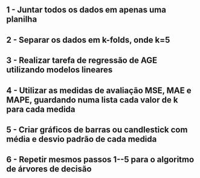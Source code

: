 ## 1 - Juntar todos os dados em apenas uma planilha
## 2 - Separar os dados em k-folds, onde k=5
## 3 - Realizar tarefa de regressão de AGE utilizando modelos lineares
## 4 - Utilizar as medidas de avaliação MSE, MAE e MAPE, guardando numa lista cada valor de k para cada medida
## 5 - Criar gráficos de barras ou candlestick com média e desvio padrão de cada medida
## 6 - Repetir mesmos passos 1--5 para o algoritmo de árvores de decisão